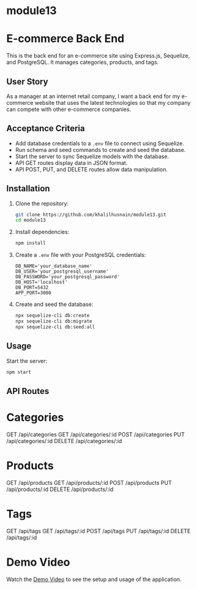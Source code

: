 # module13
# E-commerce Back End

This is the back end for an e-commerce site using Express.js, Sequelize, and PostgreSQL. It manages categories, products, and tags.

## User Story

As a manager at an internet retail company, I want a back end for my e-commerce website that uses the latest technologies so that my company can compete with other e-commerce companies.

## Acceptance Criteria

- Add database credentials to a `.env` file to connect using Sequelize.
- Run schema and seed commands to create and seed the database.
- Start the server to sync Sequelize models with the database.
- API GET routes display data in JSON format.
- API POST, PUT, and DELETE routes allow data manipulation.

## Installation

1. Clone the repository:
    ```sh
    git clone https://github.com/khalilhusnain/module13.git
    cd module13
    ```
2. Install dependencies:
    ```sh
    npm install
    ```
3. Create a `.env` file with your PostgreSQL credentials:
    ```env
    DB_NAME='your_database_name'
    DB_USER='your_postgresql_username'
    DB_PASSWORD='your_postgresql_password'
    DB_HOST='localhost'
    DB_PORT=5432
    APP_PORT=3000
    ```
4. Create and seed the database:
    ```sh
    npx sequelize-cli db:create
    npx sequelize-cli db:migrate
    npx sequelize-cli db:seed:all
    ```

## Usage

Start the server:
```sh
npm start
```
## API Routes
# Categories

GET /api/categories
GET /api/categories/:id
POST /api/categories
PUT /api/categories/:id
DELETE /api/categories/:id

# Products

GET /api/products
GET /api/products/:id
POST /api/products
PUT /api/products/:id
DELETE /api/products/:id

# Tags

GET /api/tags
GET /api/tags/:id
POST /api/tags
PUT /api/tags/:id
DELETE /api/tags/:id
# Demo Video
Watch the [Demo Video](https://drive.google.com/file/d/1DbZsPQXGwuJiGrqTZtmXGimwcjiv01ZB/view?usp=sharing) to see the setup and usage of the application.
